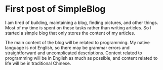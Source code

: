 # First post of SimpleBlog

I am tired of building, maintaining a blog, finding pictures, and other things. Most of my time is spent on these tasks rather than writing articles. So I started a simple blog that only stores the content of my articles.

The main content of the blog will be related to programming. My native language is not English, so there may be grammar errors and straightforward and uncomplicated descriptions. Content related to programming will be in English as much as possible, and content related to life will be in traditional Chinese.

